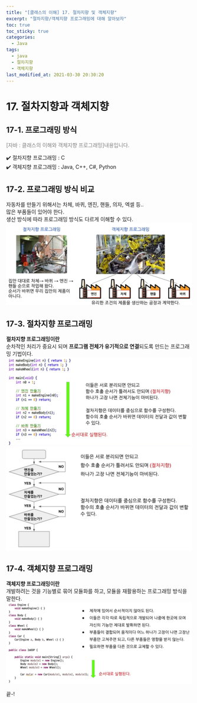 ```yaml
---
title: "[클래스의 이해] 17. 절차지향 및 객체지향"
excerpt: "절차지향/객체지향 프로그래밍에 대해 알아보자"
toc: true
toc_sticky: true
categories:
  - Java
tags:
  - java
  - 절차지향
  - 객체지향
last_modified_at: 2021-03-30 20:30:20
---
```


# 17. 절차지향과 객체지향

## 17-1. 프로그래밍 방식
<span style="color:grey">[자바 : 클래스의 이해와 객체지향 프로그래밍]내용입니다.</span>
  
✔️ 절차지향 프로그래밍 : C  
✔️ 객체지향 프로그래밍 : Java, C++, C#, Python  

## 17-2. 프로그래밍 방식 비교
자동차를 만들기 위해서는 차체, 바퀴, 엔진, 핸들, 의자, 엑셀 등..  
많은 부품들이 있어야 한다.  
생산 방식에 따라 프로그래밍 방식도 다르게 이해할 수 있다.  
![이미지](/assets/images/JAVA/programming/programming1.png)


## 17-3. 절차지향 프로그래밍

**절차지향 프로그래밍이란**  
순차적인 처리가 중요시 되며 **프로그램 전체가 유기적으로 연결**되도록 만드는 프로그래밍 기법이다.  
![이미지](/assets/images/JAVA/programming/programming2.png)  
![이미지](/assets/images/JAVA/programming/programming3.png)  

## 17-4. 객체지향 프로그래밍
**객체지향 프로그래밍이란**  
개발하려는 것을 기능별로 묶어 모듈화를 하고, 모듈을 재활용하는 프로그래밍 방식을 말한다.  
![이미지](/assets/images/JAVA/programming/programming4.png)  
  
끝-!